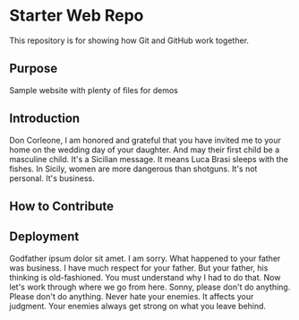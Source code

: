 # Starter Web Repo

This repository is for showing how Git and GitHub work together.

## Purpose

Sample website with plenty of files for demos

## Introduction
Don Corleone, I am honored and grateful that you have invited me to your home on the wedding day of your daughter. And may their first child be a masculine child. It's a Sicilian message. It means Luca Brasi sleeps with the fishes. In Sicily, women are more dangerous than shotguns. It's not personal. It's business.

## How to Contribute

## Deployment
Godfather ipsum dolor sit amet. I am sorry. What happened to your father was business. I have much respect for your father. But your father, his thinking is old-fashioned. You must understand why I had to do that. Now let's work through where we go from here. Sonny, please don't do anything. Please don't do anything. Never hate your enemies. It affects your judgment. Your enemies always get strong on what you leave behind.